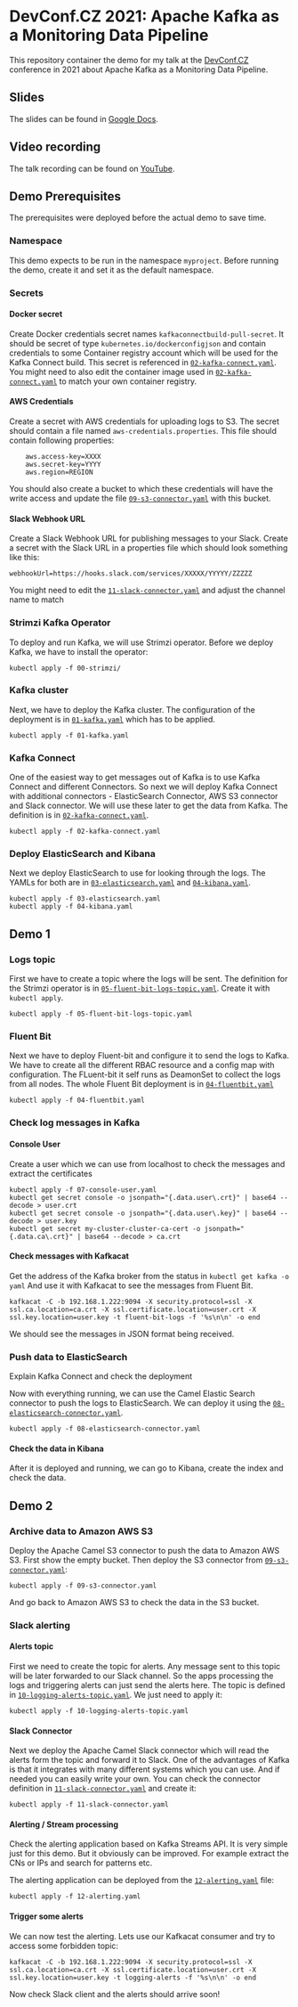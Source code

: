 # DevConf.CZ 2021: Apache Kafka as a Monitoring Data Pipeline

This repository container the demo for my talk at the [DevConf.CZ](https://www.devconf.info/cz/) conference in 2021 about Apache Kafka as a Monitoring Data Pipeline.

## Slides

The slides can be found in [Google Docs](https://docs.google.com/presentation/d/1-U5D-7yAeQT2ndEJ5Ko_IfkgvkCcCueukmI8N9ppyP0/edit?usp=sharing).

## Video recording

The talk recording can be found on [YouTube](https://youtu.be/xAqPpo1trI4).

## Demo Prerequisites

The prerequisites were deployed before the actual demo to save time.

### Namespace

This demo expects to be run in the namespace `myproject`.
Before running the demo, create it and set it as the default namespace.

### Secrets

#### Docker secret

Create Docker credentials secret names `kafkaconnectbuild-pull-secret`.
It should be secret of type `kubernetes.io/dockerconfigjson` and contain credentials to some Container registry account which will be used for the Kafka Connect build.
This secret is referenced in [`02-kafka-connect.yaml`](./02-kafka-connect.yaml).
You might need to also edit the container image used in [`02-kafka-connect.yaml`](./02-kafka-connect.yaml) to match your own container registry.

#### AWS Credentials

Create a secret with AWS credentials for uploading logs to S3.
The secret should contain a file named `aws-credentials.properties`.
This file should contain following properties:

```properties
    aws.access-key=XXXX
    aws.secret-key=YYYY
    aws.region=REGION
```

You should also create a bucket to which these credentials will have the write access and update the file [`09-s3-connector.yaml`](./09-s3-connector.yaml) with this bucket.

#### Slack Webhook URL

Create a Slack Webhook URL for publishing messages to your Slack.
Create a secret with the Slack URL in a properties file which should look something like this:

```properties
webhookUrl=https://hooks.slack.com/services/XXXXX/YYYYY/ZZZZZ
```

You might need to edit the [`11-slack-connector.yaml`](./11-slack-connector.yaml) and adjust the channel name to match 

### Strimzi Kafka Operator

To deploy and run Kafka, we will use Strimzi operator.
Before we deploy Kafka, we have to install the operator:

```
kubectl apply -f 00-strimzi/
```

### Kafka cluster

Next, we have to deploy the Kafka cluster.
The configuration of the deployment is in [`01-kafka.yaml`](./01-kafka.yaml) which has to be applied.

```
kubectl apply -f 01-kafka.yaml
```

### Kafka Connect

One of the easiest way to get messages out of Kafka is to use Kafka Connect and different Connectors.
So next we will deploy Kafka Connect with additional connectors - ElasticSearch Connector, AWS S3 connector and Slack connector.
We will use these later to get the data from Kafka.
The definition is in [`02-kafka-connect.yaml`](./02-kafka-connect.yaml).

```
kubectl apply -f 02-kafka-connect.yaml
```

### Deploy ElasticSearch and Kibana

Next we deploy ElasticSearch to use for looking through the logs.
The YAMLs for both are in [`03-elasticsearch.yaml`](./03-elasticsearch.yaml) and [`04-kibana.yaml`](./04-kibana.yaml).

```
kubectl apply -f 03-elasticsearch.yaml
kubectl apply -f 04-kibana.yaml
```

## Demo 1

### Logs topic

First we have to create a topic where the logs will be sent.
The definition for the Strimzi operator is in [`05-fluent-bit-logs-topic.yaml`](./05-fluent-bit-logs-topic.yaml).
Create it with `kubectl apply`.

```
kubectl apply -f 05-fluent-bit-logs-topic.yaml
```

### Fluent Bit

Next we have to deploy Fluent-bit and configure it to send the logs to Kafka.
We have to create all the different RBAC resource and a config map with configuration.
The FLuent-bit it self runs as DeamonSet to collect the logs from all nodes.
The whole Fluent Bit deployment is in [`04-fluentbit.yaml`](./04-fluentbit.yaml)

```
kubectl apply -f 04-fluentbit.yaml
```

### Check log messages in Kafka

#### Console User

Create a user which we can use from localhost to check the messages and extract the certificates

```
kubectl apply -f 07-console-user.yaml
kubectl get secret console -o jsonpath="{.data.user\.crt}" | base64 --decode > user.crt
kubectl get secret console -o jsonpath="{.data.user\.key}" | base64 --decode > user.key
kubectl get secret my-cluster-cluster-ca-cert -o jsonpath="{.data.ca\.crt}" | base64 --decode > ca.crt
```

#### Check messages with Kafkacat

Get the address of the Kafka broker from the status in `kubectl get kafka -o yaml`
And use it with Kafkacat to see the messages from Fluent Bit.

```
kafkacat -C -b 192.168.1.222:9094 -X security.protocol=ssl -X ssl.ca.location=ca.crt -X ssl.certificate.location=user.crt -X ssl.key.location=user.key -t fluent-bit-logs -f '%s\n\n' -o end
```

We should see the messages in JSON format being received.

### Push data to ElasticSearch

Explain Kafka Connect and check the deployment

Now with everything running, we can use the Camel Elastic Search connector to push the logs to ElasticSearch.
We can deploy it using the [`08-elasticsearch-connector.yaml`](./08-elasticsearch-connector.yaml).

```
kubectl apply -f 08-elasticsearch-connector.yaml
```

#### Check the data in Kibana

After it is deployed and running, we can go to Kibana, create the index and check the data.

## Demo 2

### Archive data to Amazon AWS S3

Deploy the Apache Camel S3 connector to push the data to Amazon AWS S3.
First show the empty bucket.
Then deploy the S3 connector from [`09-s3-connector.yaml`](./09-s3-connector.yaml):

```
kubectl apply -f 09-s3-connector.yaml
```

And go back to Amazon AWS S3 to check the data in the S3 bucket.

### Slack alerting

#### Alerts topic

First we need to create the topic for alerts.
Any message sent to this topic will be later forwarded to our Slack channel.
So the apps processing the logs and triggering alerts can just send the alerts here.
The topic is defined in [`10-logging-alerts-topic.yaml`](./10-logging-alerts-topic.yaml).
We just need to apply it:

```
kubectl apply -f 10-logging-alerts-topic.yaml
```

#### Slack Connector

Next we deploy the Apache Camel Slack connector which will read the alerts form the topic and forward it to Slack.
One of the advantages of Kafka is that it integrates with many different systems which you can use.
And if needed you can easily write your own.
You can check the connector definition in [`11-slack-connector.yaml`](./11-slack-connector.yaml) and create it:

```
kubectl apply -f 11-slack-connector.yaml
```

#### Alerting / Stream processing

Check the alerting application based on Kafka Streams API.
It is very simple just for this demo.
But it obviously can be improved. 
For example extract the CNs or IPs and search for patterns etc.

The alerting application can be deployed from the [`12-alerting.yaml`](./12-alerting.yaml) file:

```
kubectl apply -f 12-alerting.yaml
```

#### Trigger some alerts

We can now test the alerting.
Lets use our Kafkacat consumer and try to access some forbidden topic:

```
kafkacat -C -b 192.168.1.222:9094 -X security.protocol=ssl -X ssl.ca.location=ca.crt -X ssl.certificate.location=user.crt -X ssl.key.location=user.key -t logging-alerts -f '%s\n\n' -o end
```

Now check Slack client and the alerts should arrive soon!